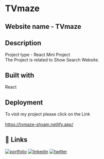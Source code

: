 
# TVmaze

## Website name - TVmaze

## Description
Project type - React Mini Project \
The Project is related to Show Search Website.

## Built with
React


## Deployment
To visit my project please click on the Link\
\
https://tvmaze-shyam.netlify.app/


## 🔗 Links
[![portfolio](https://img.shields.io/badge/my_portfolio-000?style=for-the-badge&logo=ko-fi&logoColor=white)](https://github.com/ShyamHarode)
[![linkedin](https://img.shields.io/badge/linkedin-0A66C2?style=for-the-badge&logo=linkedin&logoColor=white)](https://linkedin.com/in/shyamharode)
[![twitter](https://img.shields.io/badge/twitter-1DA1F2?style=for-the-badge&logo=twitter&logoColor=white)](https://twitter.com/ShyamHarode5)





